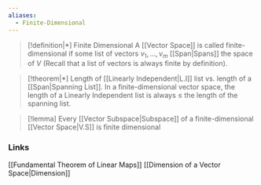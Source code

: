 ```yaml
---
aliases:
  - Finite-Dimensional
---
```


>[!definition|*] Finite Dimensional
>A [[Vector Space]] is called finite-dimensional if some list of vectors $v_1,\dots,v_m$ [[Span|Spans]] the space of $V$ (Recall that a list of vectors is always finite by definition).

>[!theorem|*] Length of [[Linearly Independent|L.I]] list vs. length of a [[Span|Spanning List]].
In a finite-dimensional vector space, the length of a Linearly Independent list is always $\le$ the length of the spanning list.

>[!lemma] Every [[Vector Subspace|Subspace]] of a finite-dimensional [[Vector Space|V.S]] is finite dimensional 

### Links
[[Fundamental Theorem of Linear Maps]]
[[Dimension of a Vector Space|Dimension]]
